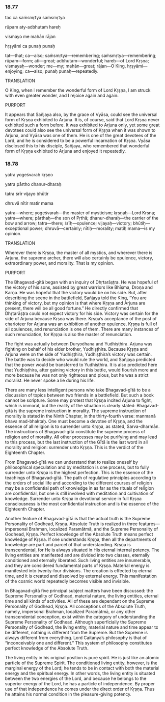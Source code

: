 ### 18.77


tac ca saṁsmṛtya saṁsmṛtya

rūpam aty-adbhutaṁ hareḥ

vismayo me mahān rājan

hṛṣyāmi ca punaḥ punaḥ

tat—that; ca—also; saṁsmṛtya—remembering; saṁsmṛtya—remembering; rūpam—form;
ati—great; adbhutam—wonderful; hareḥ—of Lord Kṛṣṇa; vismayaḥ—wonder; me—my;
mahān—great; rājan—O King, hṛṣyāmi—enjoying; ca—also; punaḥ punaḥ—repeatedly.

TRANSLATION

O King, when I remember the wonderful form of Lord Kṛṣṇa, I am struck with even
greater wonder, and I rejoice again and again.

PURPORT

It appears that Sañjaya also, by the grace of Vyāsa, could see the universal
form of Kṛṣṇa exhibited to Arjuna. It is, of course, said that Lord Kṛṣṇa never
exhibited such a form before. It was exhibited to Arjuna only, yet some great
devotees could also see the universal form of Kṛṣṇa when it was shown to Arjuna,
and Vyāsa was one of them. He is one of the great devotees of the Lord, and he
is considered to be a powerful incarnation of Kṛṣṇa. Vyāsa disclosed this to his
disciple, Sañjaya, who remembered that wonderful form of Kṛṣṇa exhibited to
Arjuna and enjoyed it repeatedly.

### 18.78


yatra yogeśvaraḥ kṛṣṇo

yatra pārtho dhanur-dharaḥ

tatra śrīr vijayo bhūtir

dhruvā nītir matir mama

yatra—where; yogeśvaraḥ—the master of mysticism; kṛṣṇaḥ—Lord Krṣna; yatra—where;
pārthaḥ—the son of Pṛthā; dhanur-dharaḥ—the carrier of the bow and arrow;
tatra—there; śrīḥ—opulence; vijayaḥ—victory; bhūtiḥ—exceptional power;
dhruvā—certainly; nītiḥ—morality; matiḥ mama—is my opinion.

TRANSLATION

Wherever there is Kṛṣṇa, the master of all mystics, and wherever there is
Arjuna, the supreme archer, there will also certainly be opulence, victory,
extraordinary power, and morality. That is my opinion.

PURPORT

The Bhagavad-gītā began with an inquiry of Dhṛtarāṣṭra. He was hopeful of the
victory of his sons, assisted by great warriors like Bhīṣma, Droṇa and Karṇa. He
was hopeful that the victory would be on his side. But, after describing the
scene in the battlefield, Sañjaya told the King, “You are thinking of victory,
but my opinion is that where Kṛṣṇa and Arjuna are present, there will be all
good fortune.” He directly confirmed that Dhṛtarāṣṭra could not expect victory
for his side. Victory was certain for the side of Arjuna because Kṛṣṇa was
there. Kṛṣṇa’s acceptance of the post of charioteer for Arjuna was an exhibition
of another opulence. Kṛṣṇa is full of all opulences, and renunciation is one of
them. There are many instances of such renunciation, for Kṛṣṇa is also the
master of renunciation.

The fight was actually between Duryodhana and Yudhiṣṭhira. Arjuna was fighting
on behalf of his elder brother, Yudhiṣṭhira. Because Kṛṣṇa and Arjuna were on
the side of Yudhiṣṭhira, Yudhiṣṭhira’s victory was certain. The battle was to
decide who would rule the world, and Sañjaya predicted that the power would be
transferred to Yudhiṣṭhira. It is also predicted here that Yudhiṣṭhira, after
gaining victory in this battle, would flourish more and more because he was not
only righteous and pious, but he was a strict moralist. He never spoke a lie
during his life.

There are many less intelligent persons who take Bhagavad-gītā to be a
discussion of topics between two friends in a battlefield. But such a book
cannot be scripture. Some may protest that Kṛṣṇa incited Arjuna to fight, which
is immoral, but the reality of the situation is clearly stated: Bhagavad-gītā is
the supreme instruction in morality. The supreme instruction of morality is
stated in the Ninth Chapter, in the thirty-fourth verse: manmanā bhava
mad-bhaktaḥ. One must become a devotee of Kṛṣṇa, and the essence of all religion
is to surrender unto Kṛṣṇa, as stated, Sarva-dharmān. The instructions of
Bhagavad-gītā constitute the supreme process of religion and of morality. All
other processes may be purifying and may lead to this process, but the last
instruction of the Gītā is the last word in all morality and religion: surrender
unto Kṛṣṇa. This is the verdict of the Eighteenth Chapter.

From Bhagavad-gītā we can understand that to realize oneself by philosophical
speculation and by meditation is one process, but to fully surrender unto Kṛṣṇa
is the highest perfection. This is the essence of the teachings of
Bhagavad-gītā. The path of regulative principles according to the orders of
social life and according to the different courses of religion may be a
confidential path of knowledge in as far as the rituals of religion are
confidential, but one is still involved with meditation and cultivation of
knowledge. Surrender unto Kṛṣṇa in devotional service in full Kṛṣṇa
consciousness is the most confidential instruction and is the essence of the
Eighteenth Chapter.

Another feature of Bhagavad-gītā is that the actual truth is the Supreme
Personality of Godhead, Kṛṣṇa. Absolute Truth is realized in three
features—impersonal Brahman, localized Paramātmā, and the Supreme Personality of
Godhead, Kṛṣṇa. Perfect knowledge of the Absolute Truth means perfect knowledge
of Kṛṣṇa. If one understands Kṛṣṇa, then all the departments of knowledge are
part and parcel of that understanding. Kṛṣṇa is transcendental, for He is always
situated in His eternal internal potency. The living entities are manifested and
are divided into two classes, eternally conditioned and eternally liberated.
Such living entities are innumerable, and they are considered fundamental parts
of Kṛṣṇa. Material energy is manifested into twenty-four divisions. The creation
is effected by eternal time, and it is created and dissolved by external energy.
This manifestation of the cosmic world repeatedly becomes visible and invisible.

In Bhagavad-gītā five principal subject matters have been discussed: the Supreme
Personality of Godhead, material nature, the living entities, eternal time and
all kinds of activities. All of these are dependant on the Supreme Personality
of Godhead, Kṛṣṇa. All conceptions of the Absolute Truth, namely, impersonal
Brahman, localized Paramātmā, or any other transcendental conception, exist
within the category of understanding the Supreme Personality of Godhead.
Although superficially the Supreme Personality of Godhead, the living entity,
material nature and time appear to be different, nothing is different from the
Supreme. But the Supreme is always different from everything. Lord Caitanya’s
philosophy is that of “inconceivably one and different.” This system of
philosophy constitutes perfect knowledge of the Absolute Truth.

The living entity in his original position is pure spirit. He is just like an
atomic particle of the Supreme Spirit. The conditioned living entity, however,
is the marginal energy of the Lord; he tends to be in contact with both the
material energy and the spiritual energy. In other words, the living entity is
situated between the two energies of the Lord, and because he belongs to the
superior energy of the Lord, he has a particle of independence. By proper use of
that independence he comes under the direct order of Kṛṣṇa. Thus he attains his
normal condition in the pleasure-giving potency.
